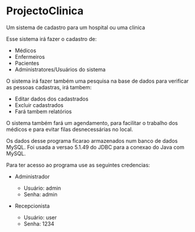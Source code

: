 # ProjectoClinica
Um sistema de cadastro para um hospital ou uma clinica

Esse sistema irá fazer o cadastro de:
- Médicos
- Enfermeiros
- Pacientes 
- Administratores/Usuários do sistema

O sistema irá fazer também uma pesquisa na base de dados para verificar as pessoas cadastras, irá tambem:
 - Editar dados dos cadastrados
 - Excluir cadastrados
 - Fará tambem relatórios

O sistema também fará um agendamento, para facilitar o trabalho dos médicos e para evitar filas desnecessárias no local.

Os dados desse programa ficarao armazenados num banco de dados MySQL.
Foi usada a versao 5.1.49 do JDBC para a conexao do Java com MySQL.

Para ter acesso ao programa use as seguintes credencias:
 - Administrador
   - Usuário: admin
   - Senha: admin
   
 - Recepcionista
   - Usuário: user
   - Senha: 1234
